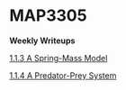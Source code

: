 # MAP3305


**Weekly Writeups**

[1.1.3 A Spring-Mass Model](https://colab.research.google.com/drive/1fq57eGAQf_SZs3iEuKcz0FReW1TKtz1l?usp=sharing)

[1.1.4 A Predator-Prey System](https://colab.research.google.com/drive/11C4gH0DkEsapLe4kdp5nWic5dml0BY7x?usp=sharing)
